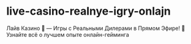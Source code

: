 # live-casino-realnye-igry-onlajn
Лайв Казино 🎲 — Игры с Реальными Дилерами в Прямом Эфире! 💎 Узнайте всё о лучшем опыте онлайн-гейминга
